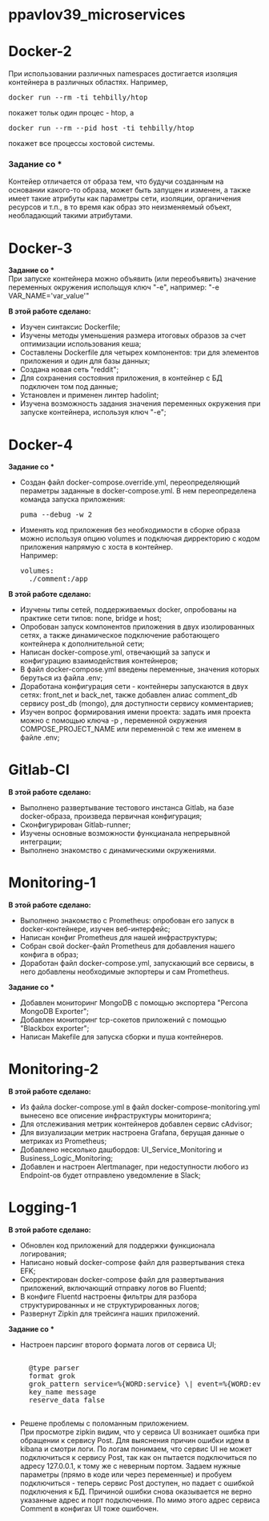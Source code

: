 # ppavlov39_microservices

<h1>Docker-2</h1>
При использовании различных namespaces достигается изоляция контейнера в различных областях. Например,<br>
<pre>docker run --rm -ti tehbilly/htop</pre>покажет тольк один процес - htop, а
<pre>docker run --rm --pid host -ti tehbilly/htop</pre>покажет все процессы хостовой системы.
<h3>Задание со * </h3>
Контейер отличается от образа тем, что будучи созданным на основании какого-то образа, может быть запущен и изменен, а также имеет такие атрибуты как параметры сети, изоляции, органичения ресурсов и т.п.,  в то время как образ это неизменяемый объект, необладающий такими атрибутами.

<h1>Docker-3</h1>
<b>Задание со *</b><br>
При запуске контейнера можно объявить (или переобъявить) значение переменных окружения испольщуя ключ "-e", например: "-e VAR_NAME='var_value'"
<p>
<b>В этой работе сделано:</b>
<ul>
  <li>Изучен синтаксис Dockerfile;</li>
  <li>Изучены методы уменьшения размера итоговых образов за счет оптимизации использования кеша;</li>
  <li>Составлены Dockerfile для четырех компонентов: три для элементов приложения и один для базы данных;</li>
  <li>Создана новая сеть "reddit";</li>
  <li>Для сохранения состояния приложения, в контейнер с БД подключен том под данные;</li>
  <li>Установлен и применен линтер hadolint;</li>
  <li>Изучена возможность задания значения переменных окружения при запуске контейнера, используя ключ "-e";</li>
</ul>

<h1>Docker-4</h1>
<b>Задание со *</b><br>
<ul>
<li>Создан файл docker-compose.override.yml, переопределяющий пераметры заданные в docker-compose.yml. В нем переопределена команда запуска приложения:
<pre>puma --debug -w 2</pre></li>
<li>Изменять код приложения без необходимости в сборке образа можно используя опцию volumes и подключая дирректорию с кодом приложения напрямую с хоста в контейнер.<br>
Например:
<pre>
volumes:
  ./comment:/app
</pre></li>
</ul>
<p>
<b>В этой работе сделано:</b>
<ul>
  <li>Изучены типы сетей, поддерживаемых docker, опробованы на практике сети типов: none, bridge и host;</li>
  <li>Опробован запуск компонентов приложения в двух изолированных сетях, а также динамическое подключение работающего контейнера к дополнительной сети;</li>
  <li>Написан docker-compose.yml, отвечающий за запуск и конфигурацию взаимодействия контейнеров;</li>
  <li>В файл docker-compose.yml введены переменные, значения которых беруться из файла .env;</li>
  <li>Доработана конфигурация сети - контейнеры запускаются в двух сетях: front_net и back_net, также добавлен алиас comment_db сервису post_db (mongo), для доступности сервису комментариев;</li>
  <li>Изучен вопрос формирования имени проекта: задать имя проекта можно с помощью ключа -р , переменной окружения COMPOSE_PROJECT_NAME или переменной с тем же именем в файле .env;</li>
</ul>

<h1>Gitlab-CI</h1>
<b>В этой работе сделано:</b>
<ul>
  <li>Выполнено развертывание тестового инстанса Gitlab, на базе docker-образа, произведа первичная конфигурация;</li>
  <li>Сконфигурирован Gitlab-runner;</li>
  <li>Изучены основные возможности функцианала непрерывной интеграции;</li>
  <li>Выполнено знакомство с динамическими окружениями.</li>
</ul>

<h1>Monitoring-1</h1>
<b>В этой работе сделано:</b>
<ul>
  <li>Выполнено знакомство с Prometheus: опробован его запуск в docker-контейнере, изучен веб-интерфейс;</li>
  <li>Написан конфиг Prometheus для нашей инфраструктуры;</li>
  <li>Собран свой docker-файл Prometheus для добавления нашего конфига в образ;</li>
  <li>Доработан файл docker-compose.yml, запускающий все сервисы, в него добавлены необходимые экпортеры и сам Prometheus.</li>
</ul>
<b>Задание со *</b><br>
<ul>
  <li>Добавлен мониторинг MongoDB с помощью экспортера "Percona MongoDB Exporter";</li>
  <li>Добавлен мониторинг tcp-сокетов приложений с помощью "Blackbox exporter";</li>
  <li>Написан Makefile для запуска сборки и пуша контейнеров.</li>
</ul>

<h1>Monitoring-2</h1>
<b>В этой работе сделано:</b>
<ul>
  <li>Из файла docker-compose.yml в файл docker-compose-monitoring.yml вынесено все описение инфраструктуры мониторинга;</li>
  <li>Для отслеживания метрик контейнеров добавлен сервис cAdvisor;</li>
  <li>Для визуализации метрик настроена Grafana, берущая данные о метриках из Prometheus;</li>
  <li>Добавлено несколько дашбордов: UI_Service_Monitoring и Business_Logic_Monitoring;</li>
  <li>Добавлен и настроен Alertmanager, при недоступности любого из Endpoint-ов будет отправлено уведомление в Slack;</li>
</ul>

<h1>Logging-1</h1>
<b>В этой работе сделано:</b>
<ul>
  <li>Обновлен код приложений для поддержки функционала логирования;</li>
  <li>Написано новый docker-compose файл для развертывания стека EFK;</li>
  <li>Скорректирован docker-compose файл для развертывания приложений, включающий отправку логов во Fluentd;</li>
  <li>В конфиге Fluentd настроены фильтры для разбора структурированных и не структурированных логов;</li>
  <li>Развернут Zipkin для трейсинга наших приложений.</li>
</ul>
<b>Задание со *</b><br>
<ul>
  <li>Настроен парсинг второго формата логов от сервиса UI;
<pre><filter service.ui>
  @type parser
  format grok
  grok_pattern service=%{WORD:service} \| event=%{WORD:event} \| path=%{URIPATHPARAM:path} \| request_id=%{GREEDYDATA:request_id} \| remote_addr=%{IP:remote_addr} \| method= %{WORD:method} \| response_status=%{NUMBER:response_status}
  key_name message
  reserve_data false
</filter>
</pre></li>
<li>Решене проблемы с поломанным приложением.<br>При просмотре zipkin видим, что у сервиса UI возникает ошибка при обращении к сервису Post. Для выяснения причин ошибки идем в kibana и смотри логи. По логам понимаем, что сервис UI не может подключиться к сервису Post, так как он пытается подключиться по адресу 127.0.0.1, к тому же с неверным портом. Задаем нужные параметры (прямо в коде или через переменные) и пробуем подключиться - теперь сервис Post доступен, но падает с ошибкой подключения к БД. Причиной ошибки снова оказывается не верно указанные адрес и порт подключения. По мимо этого адрес сервиса Comment в конфигах UI тоже ошибочен. </li>
</ul>
